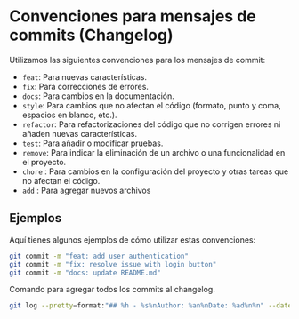 # Convenciones para mensajes de commits (Changelog)

Utilizamos las siguientes convenciones para los mensajes de commit:

- `feat`: Para nuevas características.
- `fix`: Para correcciones de errores.
- `docs`: Para cambios en la documentación.
- `style`: Para cambios que no afectan el código (formato, punto y coma, espacios en blanco, etc.).
- `refactor`: Para refactorizaciones del código que no corrigen errores ni añaden nuevas características.
- `test`: Para añadir o modificar pruebas.
- `remove`: Para indicar la eliminación de un archivo o una funcionalidad en el proyecto.
- `chore` : Para cambios en la configuración del proyecto y otras tareas que no afectan el código.
- `add` : Para agregar nuevos archivos

## Ejemplos

Aquí tienes algunos ejemplos de cómo utilizar estas convenciones:

```bash
git commit -m "feat: add user authentication"
git commit -m "fix: resolve issue with login button"
git commit -m "docs: update README.md"
```

Comando para agregar todos los commits al changelog.
```bash
git log --pretty=format:"## %h - %s%nAuthor: %an%nDate: %ad%n%n" --date=short > CHANGELOG.md
```
